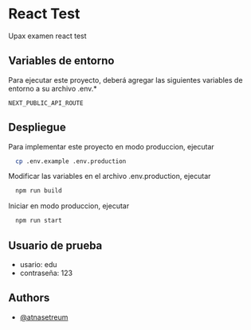 # React Test

Upax examen react test

## Variables de entorno

Para ejecutar este proyecto, deberá agregar las siguientes variables de entorno a su archivo .env.\*

`NEXT_PUBLIC_API_ROUTE`

## Despliegue

Para implementar este proyecto en modo produccion, ejecutar

```bash
  cp .env.example .env.production
```

Modificar las variables en el archivo .env.production, ejecutar

```bash
  npm run build
```

Iniciar en modo produccion, ejecutar

```bash
  npm run start
```

## Usuario de prueba

- usario: edu
- contraseña: 123

## Authors

- [@atnasetreum](https://github.com/atnasetreum)

